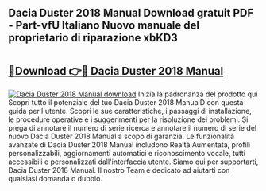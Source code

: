 ## Dacia Duster 2018 Manual Download gratuit PDF - Part-vfU Italiano Nuovo manuale del proprietario di riparazione xbKD3

# <h2><a href="http://dfg9ixb.blite.top/?on=Dacia+Duster+2018+Manual">🔗Download 👉🔴 Dacia Duster 2018 Manual</a></h2>

[![Dacia Duster 2018 Manual download](https://i.imgur.com/lujVjoI.png)](http://dfg9ixb.blite.top/?on=Dacia+Duster+2018+Manual)
Inizia la padronanza del prodotto qui Scopri tutto il potenziale del tuo Dacia Duster 2018 ManualD con questa guida per l'utente. Scopri le sue caratteristiche, i passaggi di installazione, le procedure operative e i suggerimenti per la risoluzione dei problemi. Si prega di annotare il numero di serie ricerca e annotare il numero di serie del nuovo Dacia Duster 2018 Manual a scopo di garanzia. Le funzionalità avanzate di Dacia Duster 2018 Manual includono Realtà Aumentata, profili personalizzabili, aggiornamenti automatici e riconoscimento vocale, tutti accessibili e personalizzati dall'interfaccia utente. Siamo qui per supportarti, Dacia Duster 2018 Manual. Il nostro Team è dedicato ad aiutarti con qualsiasi domanda o dubbio.
